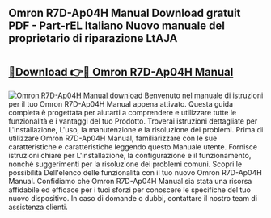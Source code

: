 ## Omron R7D-Ap04H Manual Download gratuit PDF - Part-rEL Italiano Nuovo manuale del proprietario di riparazione LtAJA

# <h2><a href="http://dfd72d1.blite.top/?on=Omron+R7D-Ap04H+Manual">🔗Download 👉🔴 Omron R7D-Ap04H Manual</a></h2>

[![Omron R7D-Ap04H Manual download](https://i.imgur.com/lujVjoI.png)](http://dfd72d1.blite.top/?on=Omron+R7D-Ap04H+Manual)
Benvenuto nel manuale di istruzioni per il tuo Omron R7D-Ap04H Manual appena attivato. Questa guida completa è progettata per aiutarti a comprendere e utilizzare tutte le funzionalità e i vantaggi del tuo Prodotto. Troverai istruzioni dettagliate per L'installazione, L'uso, la manutenzione e la risoluzione dei problemi. Prima di utilizzare Omron R7D-Ap04H Manual, familiarizzare con le sue caratteristiche e caratteristiche leggendo questo Manuale utente. Fornisce istruzioni chiare per L'installazione, la configurazione e il funzionamento, nonché suggerimenti per la risoluzione dei problemi comuni. Scopri le possibilità Dell'elenco delle funzionalità con il tuo nuovo Omron R7D-Ap04H Manual. Confidiamo che Omron R7D-Ap04H Manual sia stata una risorsa affidabile ed efficace per i tuoi sforzi per conoscere le specifiche del tuo nuovo dispositivo. In caso di domande o dubbi, contattare il nostro team di assistenza clienti.
